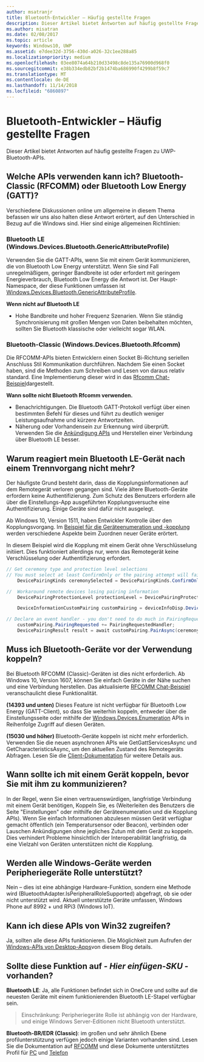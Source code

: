 ```yaml
---
author: msatranjr
title: Bluetooth-Entwickler – Häufig gestellte Fragen
description: Dieser Artikel bietet Antworten auf häufig gestellte Fragen zu den UWP-Bluetooth-APIs.
ms.author: misatran
ms.date: 02/08/2017
ms.topic: article
keywords: Windows10, UWP
ms.assetid: e7dee32d-3756-430d-a026-32c1ee288a85
ms.localizationpriority: medium
ms.openlocfilehash: 03ee8074a64b210d33498c8de135a76900d968f0
ms.sourcegitcommit: e38b334edb82bf2b1474ba686990f4299b8f59c7
ms.translationtype: MT
ms.contentlocale: de-DE
ms.lasthandoff: 11/14/2018
ms.locfileid: "6860897"
---
```

# <a name="bluetooth-developer-faq"></a>Bluetooth-Entwickler – Häufig gestellte Fragen

Dieser Artikel bietet Antworten auf häufig gestellte Fragen zu UWP-Bluetooth-APIs.

## <a name="what-apis-do-i-use-bluetooth-classic-rfcomm-or-bluetooth-low-energy-gatt"></a>Welche APIs verwenden kann ich? Bluetooth-Classic (RFCOMM) oder Bluetooth Low Energy (GATT)?
Verschiedene Diskussionen online um allgemeine in diesem Thema befassen wir uns also halten diese Antwort erörtert, auf den Unterschied in Bezug auf die Windows sind. Hier sind einige allgemeinen Richtlinien:

### <a name="bluetooth-le-windowsdevicesbluetoothgenericattributeprofile"></a>Bluetooth LE (Windows.Devices.Bluetooth.GenericAttributeProfile)

Verwenden Sie die GATT-APIs, wenn Sie mit einem Gerät kommunizieren, die von Bluetooth Low Energy unterstützt. Wenn Sie sind Fall unregelmäßigem, geringer Bandbreite ist oder erfordert mit geringem Energieverbrauch, Bluetooth Low Energy die Antwort ist. Der Haupt-Namespace, der diese Funktionen umfassen ist [Windows.Devices.Bluetooth.GenericAttributeProfile](https://docs.microsoft.com/en-us/uwp/api/Windows.Devices.Bluetooth.GenericAttributeProfile). 

**Wenn nicht auf Bluetooth LE**
- Hohe Bandbreite und hoher Frequenz Szenarien. Wenn Sie ständig Synchronisierung mit großen Mengen von Daten beibehalten möchten, sollten Sie Bluetooth klassische oder vielleicht sogar WLAN. 

### <a name="bluetooth-classic-windowsdevicesbluetoothrfcomm"></a>Bluetooth-Classic (Windows.Devices.Bluetooth.Rfcomm)

Die RFCOMM-APIs bieten Entwicklern einen Socket Bi-Richtung seriellen Anschluss Stil Kommunikation durchführen. Nachdem Sie einen Socket haben, sind die Methoden zum Schreiben und Lesen von daraus relativ standard. Eine Implementierung dieser wird in das [Rfcomm Chat-Beispiel](https://github.com/Microsoft/Windows-universal-samples/tree/dev/Samples/BluetoothRfcommChat)dargestellt. 

**Wann sollte nicht Bluetooth Rfcomm verwenden.** 
- Benachrichtigungen. Die Bluetooth GATT-Protokoll verfügt über einen bestimmten Befehl für dieses und führt zu deutlich weniger Leistungsaufnahme und kürzere Antwortzeiten. 
- Näherung oder Vorhandensein zur Erkennung wird überprüft. Verwenden Sie die [Ankündigung APIs](https://docs.microsoft.com/en-us/uwp/api/windows.devices.bluetooth.advertisement) und Herstellen einer Verbindung über Bluetooth LE besser. 


## <a name="why-does-my-bluetooth-le-device-stop-responding-after-a-disconnect"></a>Warum reagiert mein Bluetooth LE-Gerät nach einem Trennvorgang nicht mehr?

Der häufigste Grund besteht darin, dass die Kopplungsinformationen auf dem Remotegerät verloren gegangen sind. Viele ältere Bluetooth-Geräte erfordern keine Authentifizierung. Zum Schutz des Benutzers erfordern alle über die Einstellungs-App ausgeführten Kopplungsversuche eine Authentifizierung. Einige Geräte sind dafür nicht ausgelegt. 

Ab Windows 10, Version 1511, haben Entwickler Kontrolle über den Kopplungsvorgang. Im [Beispiel für die Geräteenumeration und -kopplung](https://github.com/Microsoft/Windows-universal-samples/tree/master/Samples/DeviceEnumerationAndPairing) werden verschiedene Aspekte beim Zuordnen neuer Geräte erörtert.

In diesem Beispiel wird die Kopplung mit einem Gerät ohne Verschlüsselung initiiert. Dies funktioniert allerdings nur, wenn das Remotegerät keine Verschlüsselung oder Authentifizierung erfordert.

```csharp
// Get ceremony type and protection level selections
// You must select at least ConfirmOnly or the pairing attempt will fail
    DevicePairingKinds ceremonySelected = DevicePairingKinds.ConfirmOnly;

//  Workaround remote devices losing pairing information
    DevicePairingProtectionLevel protectionLevel = DevicePairingProtectionLevel.None

    DeviceInformationCustomPairing customPairing = deviceInfoDisp.DeviceInformation.Pairing.Custom;

// Declare an event handler - you don't need to do much in PairingRequestedHandler since the ceremony is "None"
    customPairing.PairingRequested += PairingRequestedHandler;
    DevicePairingResult result = await customPairing.PairAsync(ceremonySelected, protectionLevel);
```

## <a name="do-i-have-to-pair-bluetooth-devices-before-using-them"></a>Muss ich Bluetooth-Geräte vor der Verwendung koppeln?

Bei Bluetooth RFCOMM (Classic)-Geräten ist dies nicht erforderlich. Ab Windows 10, Version 1607, können Sie einfach Geräte in der Nähe suchen und eine Verbindung herstellen. Das aktualisierte [RFCOMM Chat-Beispiel](https://github.com/Microsoft/Windows-universal-samples/tree/dev/Samples/BluetoothRfcommChat) veranschaulicht diese Funktionalität. 

**(14393 und unten)** Dieses Feature ist nicht verfügbar für Bluetooth Low Energy (GATT-Client), so dass Sie weiterhin koppeln, entweder über die Einstellungsseite oder mithilfe der [Windows.Devices.Enumeration](https://msdn.microsoft.com/en-us/library/windows/apps/windows.devices.enumeration.aspx) APIs in Reihenfolge Zugriff auf diesen Geräten.

**(15030 und höher)** Bluetooth-Geräte koppeln ist nicht mehr erforderlich. Verwenden Sie die neuen asynchronen APIs wie GetGattServicesAsync und GetCharacteristicsAsync, um den aktuellen Zustand des Remotegeräts Abfragen. Lesen Sie die [Client-Dokumentation](gatt-client.md) für weitere Details aus. 

## <a name="when-should-i-pair-with-a-device-before-communicating-with-it"></a>Wann sollte ich mit einem Gerät koppeln, bevor Sie mit ihm zu kommunizieren?
In der Regel, wenn Sie einen vertrauenswürdigen, langfristige Verbindung mit einem Gerät benötigen, Koppeln Sie, es (Weiterleiten des Benutzers die Seite "Einstellungen" oder mithilfe der Geräteenumeration und die Kopplung APIs). Wenn Sie einfach Informationen abzulesen müssen Gerät verfügbar gemacht öffentlich (ein Temperatursensor oder Beacon), verbinden oder Lauschen Ankündigungen ohne jegliches Zutun mit dem Gerät zu koppeln. Dies verhindert Probleme hinsichtlich der Interoperabilität langfristig, da eine Vielzahl von Geräten unterstützen nicht die Kopplung. 

## <a name="do-all-windows-devices-support-peripheral-role"></a>Werden alle Windows-Geräte werden Peripheriegeräte Rolle unterstützt?

Nein – dies ist eine abhängige Hardware-Funktion, sondern eine Methode wird (BluetoothAdapter.IsPeripheralRoleSupported) abgefragt, ob sie oder nicht unterstützt wird.  Aktuell unterstützte Geräte umfassen, Windows Phone auf 8992 + und RPi3 (Windows IoT). 

## <a name="can-i-access-these-apis-from-win32"></a>Kann ich diese APIs von Win32 zugreifen?

Ja, sollten alle diese APIs funktionieren. Die Möglichkeit zum Aufrufen der [Windows-APIs von Desktop-Apps](https://blogs.windows.com/buildingapps/2017/01/25/calling-windows-10-apis-desktop-application/)von diesem Blog details. 
## <a name="is-this-functionality-supposed-to-exist-on--insert-sku-here-"></a>Sollte diese Funktion auf *- Hier einfügen-SKU -* vorhanden?

**Bluetooth LE**: Ja, alle Funktionen befindet sich in OneCore und sollte auf die neuesten Geräte mit einem funktionierenden Bluetooth LE-Stapel verfügbar sein. 
> Einschränkung: Peripheriegeräte Rolle ist abhängig von der Hardware, und einige Windows Server-Editionen nicht Bluetooth unterstützt. 

**Bluetooth-BR/EDR (Classic)**: im großen und sehr ähnlich Ebene profilunterstützung verfügen jedoch einige Varianten vorhanden sind. Lesen Sie die Dokumentation auf [RFCOMM](send-or-receive-files-with-rfcomm.md) und diese Dokumente unterstütztes Profil für [PC](https://support.microsoft.com/en-us/help/10568/windows-10-supported-bluetooth-profiles) und [Telefon](https://support.microsoft.com/en-us/help/10569/windows-10-mobile-supported-bluetooth-profiles)

